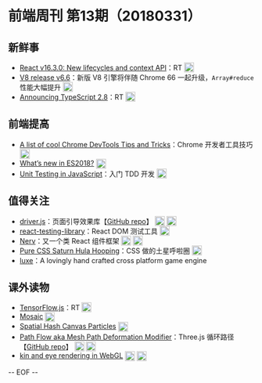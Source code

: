 # 前端周刊 第13期（20180331）

## 新鲜事
- [React v16.3.0: New lifecycles and context API](https://reactjs.org/blog/2018/03/29/react-v-16-3.html?utm_source=mife&utm_medium=article&utm_campaign=mifeweekly&utm_term=news)：RT <img valign="top" width="auto" height="20" src="./assets/news.svg" />
- [V8 release v6.6](https://v8project.blogspot.hk/2018/03/v8-release-66.html?utm_source=mife&utm_medium=article&utm_campaign=mifeweekly&utm_term=news)：新版 V8 引擎将伴随 Chrome 66 一起升级，`Array#reduce` 性能大幅提升 <img valign="top" width="auto" height="20" src="./assets/news.svg" />
- [Announcing TypeScript 2.8](https://blogs.msdn.microsoft.com/typescript/2018/03/27/announcing-typescript-2-8/?utm_source=mife&utm_medium=article&utm_campaign=mifeweekly&utm_term=news)：RT <img valign="top" width="auto" height="20" src="./assets/news.svg" />

## 前端提高
- [A list of cool Chrome DevTools Tips and Tricks](https://flaviocopes.com/chrome-devtools-tips/?utm_source=mife&utm_medium=article&utm_campaign=mifeweekly&utm_term=tips)：Chrome 开发者工具技巧 <img valign="top" width="auto" height="20" src="./assets/tips.svg" />
- [What’s new in ES2018?](https://slidr.io/mathiasbynens/what-s-new-in-es2018?utm_source=mife&utm_medium=article&utm_campaign=mifeweekly&utm_term=tutorial) <img valign="top" width="auto" height="20" src="./assets/tutorial.svg" />
- [Unit Testing in JavaScript](https://www.taniarascia.com/unit-testing-in-javascript/?utm_source=mife&utm_medium=article&utm_campaign=mifeweekly&utm_term=tutorial)：入门 TDD 开发 <img valign="top" width="auto" height="20" src="./assets/tutorial.svg" />

## 值得关注
- [driver.js](http://kamranahmed.info/driver)：页面引导效果库【[GitHub repo](https://github.com/kamranahmedse/driver.js?utm_source=mife&utm_medium=article&utm_campaign=mifeweekly&utm_term=code)】 <img valign="top" width="auto" height="20" src="./assets/code.svg" /> <img valign="top" width="auto" height="20" src="./assets/github.svg" />
- [react-testing-library](https://github.com/kentcdodds/react-testing-library?utm_source=mife&utm_medium=article&utm_campaign=mifeweekly&utm_term=github)：React DOM 测试工具 <img valign="top" width="auto" height="20" src="./assets/github.svg" />
- [Nerv](https://github.com/NervJS/nerv?utm_source=mife&utm_medium=article&utm_campaign=mifeweekly&utm_term=github)：又一个类 React 组件框架 <img valign="top" width="auto" height="20" src="./assets/code.svg" /> <img valign="top" width="auto" height="20" src="./assets/github.svg" />
- [Pure CSS Saturn Hula Hooping](https://codepen.io/jcoulterdesign/pen/BrdPaw?utm_source=mife&utm_medium=article&utm_campaign=mifeweekly&utm_term=code)：CSS 做的土星呼啦圈 <img valign="top" width="auto" height="20" src="./assets/demo.svg" />
- [luxe](https://luxeengine.com/?utm_source=mife&utm_medium=article&utm_campaign=mifeweekly&utm_term=github)：A lovingly hand crafted cross platform game engine

## 课外读物
- [TensorFlow.js](https://js.tensorflow.org/?utm_source=mife&utm_medium=article&utm_campaign=mifeweekly&utm_term=demo)：RT <img valign="top" width="auto" height="20" src="./assets/github.svg" />
- [Mosaic](https://codepen.io/Mamboleoo/pen/vRYxQy?utm_source=mife&utm_medium=article&utm_campaign=mifeweekly&utm_term=github) <img valign="top" width="auto" height="20" src="./assets/demo.svg" />
- [Spatial Hash Canvas Particles](https://codepen.io/jackrugile/full/JLOXWZ/?utm_source=mife&utm_medium=article&utm_campaign=mifeweekly&utm_term=demo) <img valign="top" width="auto" height="20" src="./assets/demo.svg" />
- [Path Flow aka Mesh Path Deformation Modifier](https://zz85.github.io/threejs-path-flow/flow.html?utm_source=mife&utm_medium=article&utm_campaign=mifeweekly&utm_term=demo)：Three.js 循环路径【[GitHub repo](https://github.com/zz85/threejs-path-flow?utm_source=mife&utm_medium=article&utm_campaign=mifeweekly&utm_term=demo)】 <img valign="top" width="auto" height="20" src="./assets/demo.svg" /> <img valign="top" width="auto" height="20" src="./assets/github.svg" />
- [kin and eye rendering in WebGL](https://www.derschmale.com/lab/doodles/blueeyes/build/?utm_source=mife&utm_medium=article&utm_campaign=mifeweekly&utm_term=demo) <img valign="top" width="auto" height="20" src="./assets/demo.svg" /> <img valign="top" width="auto" height="20" src="./assets/threejs.svg" />

-- EOF --
